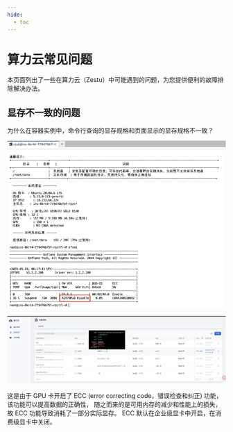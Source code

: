 ```yaml
---
hide:
  - toc
---
```


# 算力云常见问题

本页面列出了一些在算力云（Zestu）中可能遇到的问题，为您提供便利的故障排除解决办法。

<a id="GPUMemory" />

## 显存不一致的问题

为什么在容器实例中，命令行查询的显存规格和页面显示的显存规格不一致？

![输出显存](./images/faq1.png)

![页面显存](./images/faq2.png)

这是由于 GPU 卡开启了 ECC (error correcting code，错误检查和纠正) 功能，该功能可以提高数据的正确性，
随之而来的是可用内存的减少和性能上的损失，故 ECC 功能导致消耗了一部分实际显存。
ECC 默认在企业级显卡中开启，在消费级显卡中关闭。
